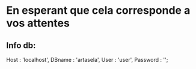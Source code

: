 # En esperant que cela corresponde a vos attentes

## Info db: 

Host : 'localhost',
DBname : 'artasela',
User : 'user',
Password : '';
